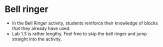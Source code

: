 # Bell ringer

- In the Bell Ringer activity, students reinforce their knowledge of blocks that they already have used.
- Lab 1.3 is rather lengthy. Feel free to skip the bell ringer and jump straight into the activity.

